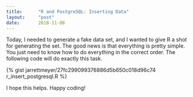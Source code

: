 ```yaml
---
title:      "R and PostgreSQL: Inserting Data"
layout:     "post"
date:       2018-11-08
---
```


Today, I needed to generate a fake data set, and I wanted to give R a shot for generating the set. The good news is that everything is pretty simple. You just need to know how to do everything in the correct order. The following code will do exactly this task.

{% gist jarrettmeyer/27fc299099376886d5b650c018d96c74 r_insert_postgresql.R %}

I hope this helps. Happy coding!
